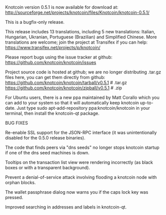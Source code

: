 Knotcoin version 0.5.1 is now available for download at:
http://sourceforge.net/projects/knotcoin/files/Knotcoin/knotcoin-0.5.1/

This is a bugfix-only release.

This release includes 13 translations, including 5 new translations:
Italian, Hungarian, Ukranian, Portuguese (Brazilian) and Simplified Chinese.
More translations are welcome; join the project at Transifex if you can help:
https://www.transifex.net/projects/p/knotcoin/

Please report bugs using the issue tracker at github:
https://github.com/knotcoin/knotcoin/issues

Project source code is hosted at github; we are no longer
distributing .tar.gz files here, you can get them
directly from github:
https://github.com/knotcoin/knotcoin/tarball/v0.5.1  # .tar.gz
https://github.com/knotcoin/knotcoin/zipball/v0.5.1  # .zip

For Ubuntu users, there is a new ppa maintained by Matt Corallo which
you can add to your system so that it will automatically keep
knotcoin up-to-date.  Just type
sudo apt-add-repository ppa:knotcoin/knotcoin
in your terminal, then install the knotcoin-qt package.


BUG FIXES

Re-enable SSL support for the JSON-RPC interface (it was unintentionally
disabled for the 0.5.0 release binaries).

The code that finds peers via "dns seeds" no longer stops knotcoin startup
if one of the dns seed machines is down.

Tooltips on the transaction list view were rendering incorrectly (as black boxes
or with a transparent background).

Prevent a denial-of-service attack involving flooding a knotcoin node with
orphan blocks.

The wallet passphrase dialog now warns you if the caps lock key was pressed.

Improved searching in addresses and labels in knotcoin-qt.
